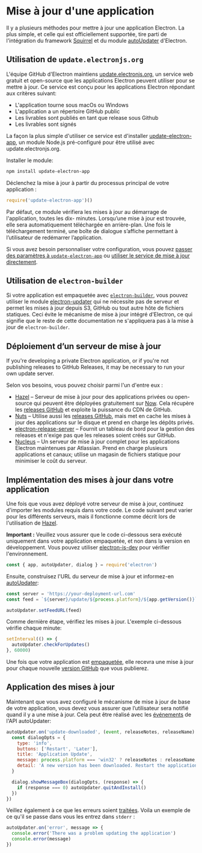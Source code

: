 # Mise à jour d'une application

Il y a plusieurs méthodes pour mettre à jour une application Electron. La plus simple, et celle qui est officiellement supportée, tire parti de l'intégration du framework [Squirrel](https://github.com/Squirrel) et du module [autoUpdater](../api/auto-updater.md) d'Electron.

## Utilisation de `update.electronjs.org`

L'équipe GitHub d'Electron maintiens [update.electronjs.org](https://github.com/electron/update.electronjs.org), un service web gratuit et open-source que les applications Electron peuvent utiliser pour se mettre à jour. Ce service est conçu pour les applications Electron répondant aux critères suivant:

- L'application tourne sous macOs ou Windows
- L'application a un répertoire GitHub public
- Les livrables sont publiés en tant que release sous Github
- Les livrables sont signés

La façon la plus simple d'utiliser ce service est d'installer [update-electron-app](https://github.com/electron/update-electron-app), un module Node.js pré-configuré pour être utilisé avec update.electronjs.org.

Installer le module:

```sh
npm install update-electron-app
```

Déclenchez la mise à jour à partir du processus principal de votre application :

```js
require('update-electron-app')()
```

Par défaut, ce module vérifiera les mises à jour au démarrage de l'application, toutes les dix- minutes. Lorsqu’une mise à jour est trouvée, elle sera automatiquement téléchargée en arrière-plan. Une fois le téléchargement terminé, une boîte de dialogue s’affiche permettant à l’utilisateur de redémarrer l’application.

Si vous avez besoin personnaliser votre configuration, vous pouvez [passer des paramètres à `update-electron-app`](https://github.com/electron/update-electron-app) ou [utiliser le service de mise à jour directement](https://github.com/electron/update.electronjs.org).

## Utilisation de `electron-builder`

Si votre application est empaquetée avec [`electron-builder`](https://github.com/electron-userland/electron-builder), vous pouvez utiliser le module [electron-updater](https://www.electron.build/auto-update) qui ne nécessite pas de serveur et permet les mises à jour depuis S3, GitHub ou tout autre hôte de fichiers statiques. Ceci évite le mécanisme de mise à jour intégré d'Electron, ce qui signifie que le reste de cette documentation ne s'appliquera pas à la mise à jour de `electron-builder`.

## Déploiement d’un serveur de mise à jour

If you're developing a private Electron application, or if you're not publishing releases to GitHub Releases, it may be necessary to run your own update server.

Selon vos besoins, vous pouvez choisir parmi l'un d'entre eux :

- [Hazel](https://github.com/zeit/hazel) – Serveur de mise à jour pour des applications privées ou open-source qui peuvent être déployées gratuitement sur [Now](https://zeit.co/now). Cela récupère les [releases GitHub](https://help.github.com/articles/creating-releases/) et exploite la puissance du CDN de GitHub.
- [Nuts](https://github.com/GitbookIO/nuts) – Utilise aussi les [releases GitHub](https://help.github.com/articles/creating-releases/), mais met en cache les mises à jour des applications sur le disque et prend en charge les dépôts privés.
- [electron-release-server](https://github.com/ArekSredzki/electron-release-server) – Fournit un tableau de bord pour la gestion des releases et n'exige pas que les releases soient créés sur GitHub.
- [Nucleus](https://github.com/atlassian/nucleus) – Un serveur de mise à jour complet pour les applications Electron maintenues par Atlassian. Prend en charge plusieurs applications et canaux; utilise un magasin de fichiers statique pour minimiser le coût du serveur.

## Implémentation des mises à jour dans votre application

Une fois que vous avez déployé votre serveur de mise à jour, continuez d'importer les modules requis dans votre code. Le code suivant peut varier pour les différents serveurs, mais il fonctionne comme décrit lors de l'utilisation de [Hazel](https://github.com/zeit/hazel).

**Important :** Veuillez vous assurer que le code ci-dessous sera exécuté uniquement dans votre application empaquetée, et non dans la version en développement. Vous pouvez utiliser [electron-is-dev](https://github.com/sindresorhus/electron-is-dev) pour vérifier l'environnement.

```javascript
const { app, autoUpdater, dialog } = require('electron')
```

Ensuite, construisez l'URL du serveur de mise à jour et informez-en [autoUpdater](../api/auto-updater.md):

```javascript
const server = 'https://your-deployment-url.com'
const feed = `${server}/update/${process.platform}/${app.getVersion()}`

autoUpdater.setFeedURL(feed)
```

Comme dernière étape, vérifiez les mises à jour. L'exemple ci-dessous vérifie chaque minute:

```javascript
setInterval(() => {
  autoUpdater.checkForUpdates()
}, 60000)
```

Une fois que votre application est [empaquetée](../tutorial/application-distribution.md), elle recevra une mise à jour pour chaque nouvelle [version GitHub](https://help.github.com/articles/creating-releases/) que vous publierez.

## Application des mises à jour

Maintenant que vous avez configuré le mécanisme de mise à jour de base de votre application, vous devez vous assurer que l’utilisateur sera notifié quand il y a une mise à jour. Cela peut être réalisé avec les [événements](../api/auto-updater.md#events) de l'API autoUpdater:

```javascript
autoUpdater.on('update-downloaded', (event, releaseNotes, releaseName) => {
  const dialogOpts = {
    type: 'info',
    buttons: ['Restart', 'Later'],
    title: 'Application Update',
    message: process.platform === 'win32' ? releaseNotes : releaseName,
    detail: 'A new version has been downloaded. Restart the application to apply the updates.'
  }

  dialog.showMessageBox(dialogOpts, (response) => {
    if (response === 0) autoUpdater.quitAndInstall()
  })
})
```

Veillez également à ce que les erreurs soient [traitées](../api/auto-updater.md#event-error). Voila un exemple de ce qu'il se passe dans vous les entrez dans `stderr` :

```javascript
autoUpdater.on('error', message => {
  console.error('There was a problem updating the application')
  console.error(message)
})
```